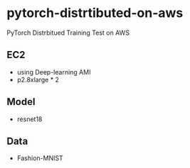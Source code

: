 # pytorch-distrtibuted-on-aws
PyTorch Distrbitued Training Test on AWS

## EC2
* using Deep-learning AMI
* p2.8xlarge * 2

## Model
* resnet18

## Data
* Fashion-MNIST
